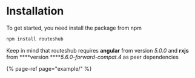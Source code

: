 # Installation

To get started, you need install the package from npm

```bash
npm install routeshub
```

Keep in mind that routeshub requires **angular** from version _5.0.0_ and **rxjs** from ****version ****_5.6.0-forward-compat.4_ as peer dependencies 

{% page-ref page="example/" %}

